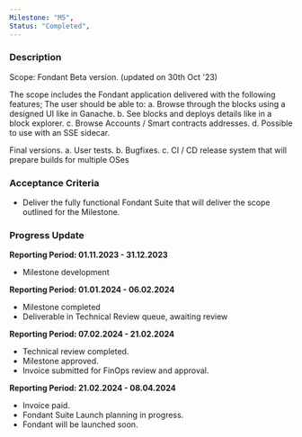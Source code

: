 ```yaml
---
Milestone: "M5",
Status: "Completed",
---
```

<!--lang:en--> 
### Description

Scope: Fondant Beta version. (updated on 30th Oct '23)

The scope includes the Fondant application delivered with the following features;
The user should be able to: 
a. Browse through the blocks using a designed UI like in Ganache. 
b. See blocks and deploys details like in a block explorer. 
c. Browse Accounts / Smart contracts addresses. 
d. Possible to use with an SSE sidecar.

Final versions. 
a. User tests. 
b. Bugfixes. 
c. CI / CD release system that will prepare builds for multiple OSes


### Acceptance Criteria
- Deliver the fully functional Fondant Suite that will deliver the scope outlined for the Milestone.


### Progress Update

**Reporting Period: 01.11.2023 - 31.12.2023**
- Milestone development

**Reporting Period: 01.01.2024 - 06.02.2024**
- Milestone completed
- Deliverable in Technical Review queue, awaiting review

**Reporting Period: 07.02.2024 - 21.02.2024**
- Technical review completed.
- Milestone approved.
- Invoice submitted for FinOps review and approval.

**Reporting Period: 21.02.2024 - 08.04.2024**
- Invoice paid.
- Fondant Suite Launch planning in progress.
- Fondant will be launched soon.